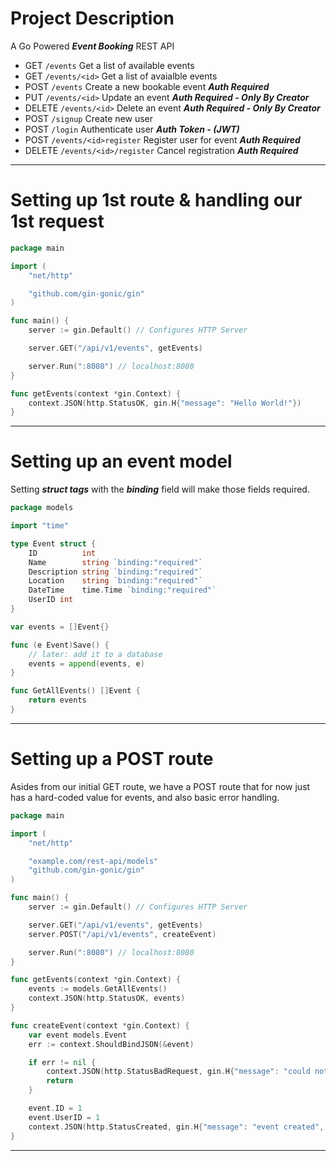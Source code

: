 # Project Description

A Go Powered **_Event Booking_** REST API

- GET `/events` Get a list of available events
- GET `/events/<id>` Get a list of avaialble events
- POST `/events` Create a new bookable event **_Auth Required_**
- PUT `/events/<id>` Update an event **_Auth Required - Only By Creator_**
- DELETE `/events/<id>` Delete an event **_Auth Required - Only By Creator_**
- POST `/signup` Create new user
- POST `/login` Authenticate user **_Auth Token - (JWT)_**
- POST `/events/<id>register` Register user for event **_Auth Required_**
- DELETE `/events/<id>/register` Cancel registration **_Auth Required_**

---

# Setting up 1st route & handling our 1st request

```go
package main

import (
	"net/http"

	"github.com/gin-gonic/gin"
)

func main() {
	server := gin.Default() // Configures HTTP Server

	server.GET("/api/v1/events", getEvents)

	server.Run(":8080") // localhost:8080
}

func getEvents(context *gin.Context) {
	context.JSON(http.StatusOK, gin.H{"message": "Hello World!"})
}
```

---

# Setting up an event model

Setting **_struct tags_** with the **_binding_** field will make those fields required.

```go
package models

import "time"

type Event struct {
	ID          int
	Name        string `binding:"required"`
	Description string `binding:"required"`
	Location    string `binding:"required"`
	DateTime    time.Time `binding:"required"`
	UserID int
}

var events = []Event{}

func (e Event)Save() {
	// later: add it to a database
	events = append(events, e)
}

func GetAllEvents() []Event {
	return events
}
```

---

# Setting up a POST route

Asides from our initial GET route, we have a POST route that for now just has a hard-coded value for events, and also basic error handling.

```go
package main

import (
	"net/http"

	"example.com/rest-api/models"
	"github.com/gin-gonic/gin"
)

func main() {
	server := gin.Default() // Configures HTTP Server

	server.GET("/api/v1/events", getEvents)
	server.POST("/api/v1/events", createEvent)

	server.Run(":8080") // localhost:8080
}

func getEvents(context *gin.Context) {
	events := models.GetAllEvents()
	context.JSON(http.StatusOK, events)
}

func createEvent(context *gin.Context) {
	var event models.Event
	err := context.ShouldBindJSON(&event)

	if err != nil {
		context.JSON(http.StatusBadRequest, gin.H{"message": "could not parse request data"})
		return
	}

	event.ID = 1
	event.UserID = 1
	context.JSON(http.StatusCreated, gin.H{"message": "event created", "event": event})
}
```

---
